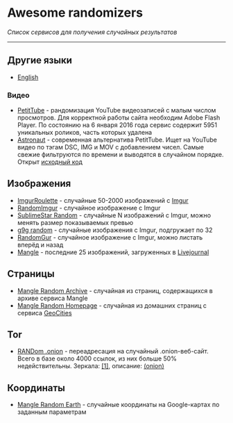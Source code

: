 <h1>Awesome randomizers</h1>
<i>Список сервисов для получения случайных результатов</i>

---
## Другие языки

* [English](https://github.com/pantyusha/awesome-randomizers/edit/master/README-en.md)

### Видео

- [PetitTube](http://petittube.com) - рандомизация YouTube видеозаписей с малым числом просмотров. Для
корректной работы сайта необходим Adobe Flash Player. По состоянию на 6 января 2016 года
сервис содержит 5951 уникальных роликов, часть которых удалена
- [Astronaut](http://astronaut.io/) - современная альтернатива PetitTube. Ищет на YouTube видео по
тэгам DSC, IMG и MOV с добавлением чисел. Самые свежие фильтруются по времени и
выводятся в случайном порядке. Открыт [исходный код](https://github.com/wonga00/astronaut)

## Изображения

- [ImgurRoulette](http://imgurroulette.byethost3.com/) - случайные 50-2000 изображений с [Imgur](https://imgur.com)
- [RandomImgur](http://www.maxitter.com/imgur/) - случайное изображение с Imgur
- [SublimeStar Random](https://random-images.3w3.eu/) - случайные N изображений с Imgur, можно менять размер показываемых превью
- [g9g random](http://g9g.eu/) - случайные изображения с Imgur, подгружает по 32
- [RandomGur](http://jasonb.io/randomgur/) - случайное изображение с Imgur, можно листать вперёд и назад
- [Mangle](http://www.mangle.ca/randomlj.php) - последние 25 изображений, загруженных в [Livejournal](http://www.livejournal.com/)


## Cтраницы

- [Mangle Random Archive](http://www.mangle.ca/archive.php) - случайная из страниц, содержащихся в архиве сервиса Mangle
- [Mangle Random Homepage](http://www.mangle.ca/homepage.php) - случайная из домашних страниц с сервиса [GeoCities](https://ru.wikipedia.org/wiki/GeoCities)

## Tor

- [RANDom .onion](http://random.parazite.gdn/) - переадресация на случайный .onion-веб-сайт. Всего в базе около 4000 ссылок, из них больше 50% недействительны. Зеркала: [[1]](http://random.parazite.xxx/), описание: [(onion)](https://kpynyvym6xqi7wz2.onion.cab/links.html) 

## Координаты

- [Mangle Random Earth](http://www.mangle.ca/randomearth/) - случайные координаты на Google-картах по заданным параметрам
